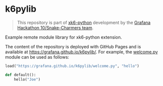 # k6pylib

> This repository is part of [xk6-python](https://github.com/grafana/hackathon-2024-08-snake-charmers) development by the [Grafana Hackathon 10/Snake-Charmers team](https://devpost.team/grafana-bl/projects/6358).


Example remote module library for xk6-python extension.

The content of the repository is deployed with GitHub Pages and is available at https://grafana.github.io/k6pylib/. For example, the [welcome.py](welcome.py) module can be used as follows:

```python
load("https://grafana.github.io/k6pylib/welcome.py", "hello")

def default():
    hello("Joe")
```
